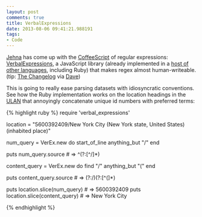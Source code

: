 ```yaml
---
layout: post
comments: true
title: VerbalExpressions
date: 2013-08-06 09:41:21.988191
tags:
- Code
---
```


[Jehna](https://github.com/jehna/VerbalExpressions) has come up with the [CoffeeScript](http://coffeescript.org/) of regular expressions: [VerbalExpressions](https://github.com/jehna/VerbalExpressions), a JavaScript library (already implemented in a [host of other languages](https://github.com/VerbalExpressions), including Ruby) that makes regex almost human-writeable. (tip: [The Changelog](http://thechangelog.com/stop-writing-regular-expressions-express-them-with-verbal-expressions/) via [Dave](https://twitter.com/kleinschmidt))

This is going to really ease parsing datasets with idiosyncratic conventions. See how the Ruby implementation works on the location headings in the [ULAN](http://www.getty.edu/research/tools/vocabularies/ulan/about.html) that annoyingly concatenate unique id numbers with preferred terms:

{% highlight ruby %}
require 'verbal_expressions'

location = "5600392409/New York City (New York state, United States) (inhabited place)"

num_query = VerEx.new do
	start_of_line
	anything_but "/"
end

puts num_query.source # => ^(?:[^/]*)

content_query = VerEx.new do
	find "/"
	anything_but "("
end

puts content_query.source # => (?:/)(?:[^\(]*)

puts location.slice(num_query) # => 5600392409
puts location.slice(content_query) # => New York City

{% endhighlight %}

